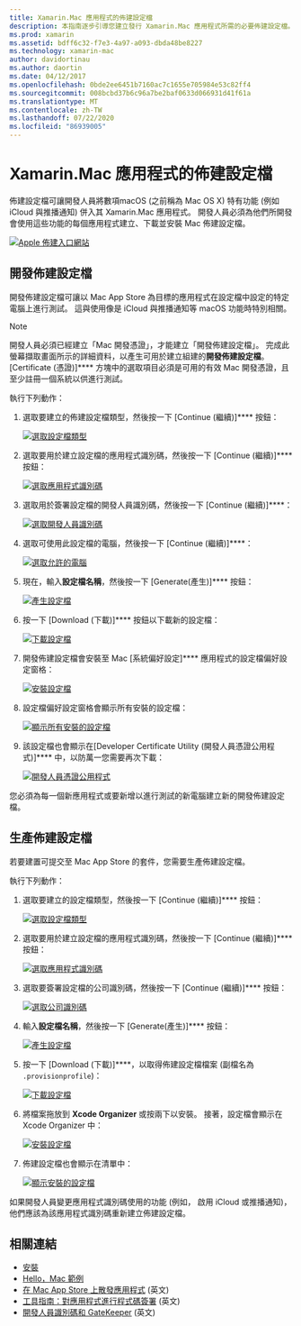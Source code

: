 ```yaml
---
title: Xamarin.Mac 應用程式的佈建設定檔
description: 本指南逐步引導您建立發行 Xamarin.Mac 應用程式所需的必要佈建設定檔。
ms.prod: xamarin
ms.assetid: bdff6c32-f7e3-4a97-a093-dbda48be8227
ms.technology: xamarin-mac
author: davidortinau
ms.author: daortin
ms.date: 04/12/2017
ms.openlocfilehash: 0bde2ee6451b7160ac7c1655e705984e53c82ff4
ms.sourcegitcommit: 008bcbd37b6c96a7be2baf0633d066931d41f61a
ms.translationtype: MT
ms.contentlocale: zh-TW
ms.lasthandoff: 07/22/2020
ms.locfileid: "86939005"
---
```

# <a name="provisioning-profiles-for-xamarinmac-apps"></a>Xamarin.Mac 應用程式的佈建設定檔

佈建設定檔可讓開發人員將數項macOS (之前稱為 Mac OS X) 特有功能 (例如 iCloud 與推播通知) 併入其 Xamarin.Mac 應用程式。 開發人員必須為他們所開發會使用這些功能的每個應用程式建立、下載並安裝 Mac 佈建設定檔。

[![Apple 佈建入口網站](profiles-images/certif13.png)](profiles-images/certif13.png#lightbox)

## <a name="development-provisioning-profile"></a>開發佈建設定檔

開發佈建設定檔可讓以 Mac App Store 為目標的應用程式在設定檔中設定的特定電腦上進行測試。 這與使用像是 iCloud 與推播通知等 macOS 功能時特別相關。

> [!NOTE]
> 開發人員必須已經建立「Mac 開發憑證」，才能建立「開發佈建設定檔」。 完成此螢幕擷取畫面所示的詳細資料，以產生可用於建立組建的**開發佈建設定檔**。 [Certificate (憑證)]**** 方塊中的選取項目必須是可用的有效 Mac 開發憑證，且至少註冊一個系統以供進行測試。

執行下列動作：

1. 選取要建立的佈建設定檔類型，然後按一下 [Continue (繼續)]**** 按鈕：

    [![選取設定檔類型](profiles-images/certif14.png)](profiles-images/certif14.png#lightbox)
2. 選取要用於建立設定檔的應用程式識別碼，然後按一下 [Continue (繼續)]**** 按鈕：

    [![選取應用程式識別碼](profiles-images/certif15.png)](profiles-images/certif15.png#lightbox)
3. 選取用於簽署設定檔的開發人員識別碼，然後按一下 [Continue (繼續)]****：

    [![選取開發人員識別碼](profiles-images/certif16.png)](profiles-images/certif16.png#lightbox)
4. 選取可使用此設定檔的電腦，然後按一下 [Continue (繼續)]****：

    [![選取允許的電腦](profiles-images/certif17.png)](profiles-images/certif17.png#lightbox)
5. 現在，輸入**設定檔名稱**，然後按一下 [Generate(產生)]**** 按鈕：

    [![產生設定檔](profiles-images/certif18.png)](profiles-images/certif18.png#lightbox)
6. 按一下 [Download (下載)]**** 按鈕以下載新的設定檔：

    [![下載設定檔](profiles-images/certif19.png)](profiles-images/certif19.png#lightbox)
7. 開發佈建設定檔會安裝至 Mac [系統偏好設定]**** 應用程式的設定檔偏好設定窗格：

    [![安裝設定檔](profiles-images/certif20.png)](profiles-images/certif20.png#lightbox)
8. 設定檔偏好設定窗格會顯示所有安裝的設定檔：

    [![顯示所有安裝的設定檔](profiles-images/image47.png)](profiles-images/image47.png#lightbox)
9. 該設定檔也會顯示在[Developer Certificate Utility (開發人員憑證公用程式)]**** 中，以防萬一您需要再次下載：

    [![開發人員憑證公用程式](profiles-images/image48.png)](profiles-images/image48.png#lightbox)

您必須為每一個新應用程式或要新增以進行測試的新電腦建立新的開發佈建設定檔。

## <a name="production-provisioning-profile"></a>生產佈建設定檔

若要建置可提交至 Mac App Store 的套件，您需要生產佈建設定檔。

執行下列動作：

1. 選取要建立的設定檔類型，然後按一下 [Continue (繼續)]**** 按鈕：

    [![選取設定檔類型](profiles-images/certif21.png)](profiles-images/certif21.png#lightbox)
2. 選取要用於建立設定檔的應用程式識別碼，然後按一下 [Continue (繼續)]**** 按鈕：

    [![選取應用程式識別碼](profiles-images/certif15.png)](profiles-images/certif15.png#lightbox)
3. 選取要簽署設定檔的公司識別碼，然後按一下 [Continue (繼續)]**** 按鈕：

    [![選取公司識別碼](profiles-images/certif23.png)](profiles-images/certif23.png#lightbox)
4. 輸入**設定檔名稱**，然後按一下 [Generate(產生)]**** 按鈕：

    [![產生設定檔](profiles-images/certif24.png)](profiles-images/certif24.png#lightbox)
5. 按一下 [Download (下載)]****，以取得佈建設定檔檔案 (副檔名為 `.provisionprofile`)：

    [![下載設定檔](profiles-images/certif25.png)](profiles-images/certif25.png#lightbox)
6. 將檔案拖放到 **Xcode Organizer** 或按兩下以安裝。 接著，設定檔會顯示在 Xcode Organizer 中：

    [![安裝設定檔](profiles-images/image51.png)](profiles-images/image51.png#lightbox)
7. 佈建設定檔也會顯示在清單中：

    [![顯示安裝的設定檔](profiles-images/certif26.png)](profiles-images/certif26.png#lightbox)

如果開發人員變更應用程式識別碼使用的功能 (例如， 啟用 iCloud 或推播通知)，他們應該為該應用程式識別碼重新建立佈建設定檔。

## <a name="related-links"></a>相關連結

- [安裝](~//mac/get-started/installation.md)
- [Hello，Mac 範例](~//mac/get-started/hello-mac.md)
- [在 Mac App Store 上散發應用程式](https://developer.apple.com/devcenter/mac/checklist/) \(英文\)
- [工具指南：對應用程式進行程式碼簽署](https://developer.apple.com/library/mac/#documentation/ToolsLanguages/Conceptual/OSXWorkflowGuide/CodeSigning/CodeSigning.html) \(英文\)
- [開發人員識別碼和 GateKeeper](https://developer.apple.com/developer-id/) \(英文\)
